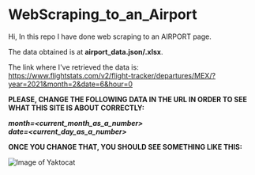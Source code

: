 # WebScraping_to_an_Airport
Hi, In this repo I have done web scraping to an AIRPORT page.  

The data obtained is at **airport_data.json/.xlsx**.  

The link where I've retrieved the data is:  
https://www.flightstats.com/v2/flight-tracker/departures/MEX/?year=2021&month=2&date=6&hour=0  

**PLEASE, CHANGE THE FOLLOWING DATA IN THE URL IN ORDER TO SEE WHAT THIS SITE IS ABOUT CORRECTLY:**  

***month=<current_month_as_a_number>***  
***date=<current_day_as_a_number>***  

**ONCE YOU CHANGE THAT, YOU SHOULD SEE SOMETHING LIKE THIS:**  

![Image of Yaktocat](https://octodex.github.com/images/yaktocat.png)
